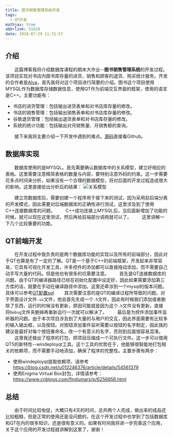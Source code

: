 ```yaml
---
title: 图书销售管理系统开发
tags:
  - QT开发
mathjax: true
abbrlink: 51618
date: 2018-07-29 11:31:57
---
```


## 介绍
&emsp;&emsp;这篇博客我将介绍数据库课程的期末大作业--**图书销售管理系统**的开发过程。该项目实现对书店内图书库存量的进货、销售和顾客的退货、购买统计服务。开发的合作者是[Alva](https://alva112358.github.io/about/)，首先我将对这个项目进行简要的介绍。图书这个项目使用MYSQL作为数据库存储数据信息，使用QT作为前端交互界面的框架，使用的语言是C++。主要功能有：
  + 书店的进货管理：包括输出进货表单和对书店库存量的修改。
  + 书店的销售管理：包括输出销售表单和对书店库存量的修改。
  + 谷歌退货管理：包括输出退货表单和对书店库存量的修改。
  + 系统的统计功能：包括输出对月销售量、月销售额的查询。

&emsp;&emsp;接下来我将主要介绍一下开发中遇到的难点。[源码](https://github.com/leungyukshing/LibraryManageSystem)直接看Github。
<!-- more -->

## 数据库实现
&emsp;&emsp;数据库使用的是MYSQL。首先需要确认数据库中的关系模型，建立好相应的表格。这里需要注意精简表格的数量与内容，要特别注意外码的约束。这一步需要花多点时间来分析，如果没有一个合理的数据模型，将对后面的开发过程造成很大的影响。这里直接给出分析后的结果：
![关系模型](/images/关系模型.png)

&emsp;&emsp;建立完数据库后，需要创建一个程序用于接下来的测试，因为采用前后端分离的开发模式，因此需要对后端数据库的正确性进行测试，这里涉及到了使用C++连接数据库的问题。
&emsp;&emsp;C++成功连接上MYSQL后，当后面新增加了功能的时候，就可以现在这里测试，然后再给前端部分调用就可以了。
&emsp;&emsp;这里讲解一下几个比较重要的功能。

## QT前端开发
&emsp;&emsp;在开发过程中我负责的是两个数据库功能的实现以及所有的前端部分，因此对于QT也算是有了一定的了解。QT是一个基于C++的前端框架，开发起来非常容易，它具有可视化开发工具，许多控件的添加都可以直接拖动添加，而不需要自己动手写大量的代码。但是他也有很多的坑需要注意。
&emsp;&emsp;首先是QT连接数据库的问题。由于QT的编译器路径已经在初始化配置中设定好，因此如果需要添加第三方库的话，就要在手动在编译路径中添加。这里还牵涉到一个mysql的版本问题。具体可以参考[QT配置sql](https://www.cnblogs.com/leejxyz/p/5825958.html)
&emsp;&emsp;其次需要注意的是QT的编译过程所导致的问题。对于界面设计文件`.ui`文件，他会首先生成一个`.h`文件，因此有时候我们添加或者删除了东西，运行的时候没有更新，原因可能就是因为这个`.h`文件没有更新，直接将`Debug`文件夹删掉再重新运行一次就可以解决了。
&emsp;&emsp;最后是为控件添加事件监听器的问题。由于本次项目涉及到了大量的与用户的交互，因此界面需要有比较多的输入输出框，以及按钮。对按钮添加事件监听需要以按钮的名字制定，因此我的建议是最好对每个按钮重命名，改一个有意义的名字，否则到后面很容易混淆。
&emsp;&emsp;这里我还做出了程序的打包，把项目压缩成一个可执行文件。这一步可以借用QT5的新特性--windeployqt工具。这个工具的优势在于，他能够很智能地打包相关的依赖项，而不需要手动地添加，确保了程序的完整性。主要步骤有两步：
  + 使用windeployqt提取依赖项，请参考 https://blog.csdn.net/u012246376/article/details/54561379
  + 使用Enigma Virtual Box封包，详情请参考：https://www.cnblogs.com/findumars/p/6256856.html

## 总结
&emsp;&emsp;由于时间比较匆促，大概只有4天的时间，总共两个人完成，做出来的成品还比较粗糙，但是正常的使用还是没问题的，在这个开发过程中也学到了包括数据库和QT在内的很多知识，还是很有意义的。如果有时间我将进一步完善这个应用，关于这个应用的开发过程就讲解到这里了，谢谢！
